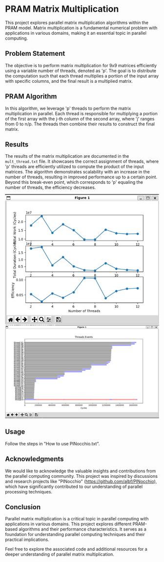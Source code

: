# PRAM Matrix Multiplication

This project explores parallel matrix multiplication algorithms within the PRAM model. Matrix multiplication is a fundamental numerical problem with applications in various domains, making it an essential topic in parallel computing.

## Problem Statement

The objective is to perform matrix multiplication for 9x9 matrices efficiently using a variable number of threads, denoted as 'p'. The goal is to distribute the computation such that each thread multiplies a portion of the input array with specific columns, and the final result is a multiplied matrix.

## PRAM Algorithm

In this algorithm, we leverage 'p' threads to perform the matrix multiplication in parallel. Each thread is responsible for multiplying a portion of the first array with the j-th column of the second array, where 'j' ranges from 0 to n/p. The threads then combine their results to construct the final matrix.

## Results

The results of the matrix multiplication are documented in the `mult_thread.txt` file. It showcases the correct assignment of threads, where 'p' threads are efficiently utilized to compute the product of the input matrices. The algorithm demonstrates scalability with an increase in the number of threads, resulting in improved performance up to a certain point. Beyond this break-even point, which corresponds to 'p' equaling the number of threads, the efficiency decreases.


<div style="text-align:center;">
  <img src="third.png" alt="d1">
</div>


<div style="text-align:center;">
  <img src="4th.png" alt="d2">
</div>

## Usage

Follow the steps in "How to use PINocchio.txt".

## Acknowledgments

We would like to acknowledge the valuable insights and contributions from the parallel computing community. This project was inspired by discussions and research projects like "PINocchio" (https://github.com/albf/PINocchio), which have significantly contributed to our understanding of parallel processing techniques.

## Conclusion

Parallel matrix multiplication is a critical topic in parallel computing with applications in various domains. This project explores different PRAM-based algorithms and their performance characteristics. It serves as a foundation for understanding parallel computing techniques and their practical implications.

Feel free to explore the associated code and additional resources for a deeper understanding of parallel matrix multiplication.
